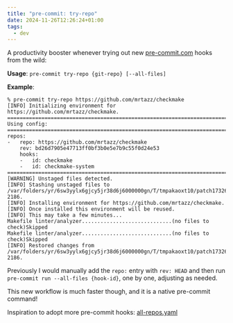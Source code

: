```yaml
---
title: "pre-commit: try-repo"
date: 2024-11-26T12:26:24+01:00
tags:
  - dev
---
```


A productivity booster whenever trying out new
[pre-commit.com](https://pre-commit.com/) hooks from the wild:


**Usage**: `pre-commit try-repo {git-repo} [--all-files]`

**Example**:

```console
% pre-commit try-repo https://github.com/mrtazz/checkmake
[INFO] Initializing environment for https://github.com/mrtazz/checkmake.
===============================================================================
Using config:
===============================================================================
repos:
-   repo: https://github.com/mrtazz/checkmake
    rev: bd26d7905e47713ff0bf3b0e5e7b9c55f0d24e53
    hooks:
    -   id: checkmake
    -   id: checkmake-system
===============================================================================
[WARNING] Unstaged files detected.
[INFO] Stashing unstaged files to /var/folders/yr/6sw3yylx6gjcy5jr38d6j6000000gn/T/tmpakaoxt10/patch1732620344-2186.
[INFO] Installing environment for https://github.com/mrtazz/checkmake.
[INFO] Once installed this environment will be reused.
[INFO] This may take a few minutes...
Makefile linter/analyzer.............................(no files to check)Skipped
Makefile linter/analyzer.............................(no files to check)Skipped
[INFO] Restored changes from /var/folders/yr/6sw3yylx6gjcy5jr38d6j6000000gn/T/tmpakaoxt10/patch1732620344-2186.
```

Previously I would manually add the `repo:` entry with `rev: HEAD` and then run
`pre-commit run --all-files {hook-id}`, one by one, adjusting as needed.

This new workflow is much faster though, and it is a native pre-commit command!

Inspiration to adopt more pre-commit hooks: [all-repos.yaml](https://github.com/pre-commit/pre-commit.com/blob/master/all-repos.yaml)
